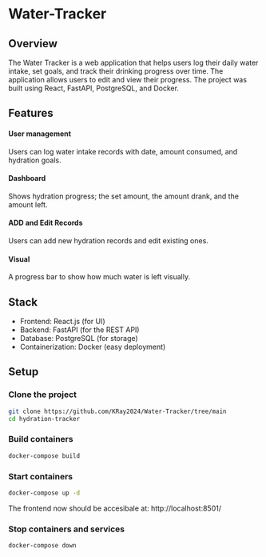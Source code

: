 # Water-Tracker

## Overview
The Water Tracker is a web application that helps users log their daily water intake, set goals, and track their drinking progress over time.
The application allows users to edit and view their progress. The project was built using React, FastAPI, PostgreSQL, and Docker.

## Features
#### User management
Users can log water intake records with date, amount consumed, and hydration goals.
#### Dashboard
Shows hydration progress; the set amount, the amount drank, and the amount left.
#### ADD and Edit Records
Users can add new hydration records and edit existing ones.
#### Visual
A progress bar to show how much water is left visually.

## Stack
* Frontend: React.js (for UI)
* Backend: FastAPI (for the REST API)
* Database: PostgreSQL (for storage)
* Containerization: Docker (easy deployment)

## Setup
### Clone the project
```bash
git clone https://github.com/KRay2024/Water-Tracker/tree/main
cd hydration-tracker 
```
### Build containers
```bash
docker-compose build
```
### Start containers
```bash
docker-compose up -d
```

The frontend now should be accesibale at: http://localhost:8501/

### Stop containers and services
```bash
docker-compose down
```

